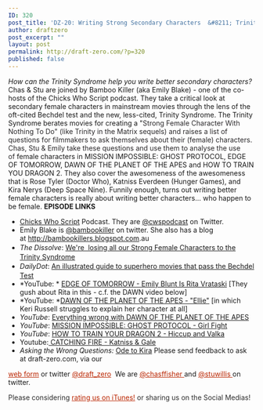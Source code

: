 ```yaml
---
ID: 320
post_title: 'DZ-20: Writing Strong Secondary Characters  &#8211; Trinity, Bechdel and a Bamboo Killer'
author: draftzero
post_excerpt: ""
layout: post
permalink: http://draft-zero.com/?p=320
published: false
---
```

*How can the Trinity Syndrome help you write better secondary characters?* Chas & Stu are joined by Bamboo Killer (aka Emily Blake) - one of the co-hosts of the Chicks Who Script podcast. They take a critical look at secondary female characters in mainstream movies through the lens of the oft-cited Bechdel test and the new, less-cited, Trinity Syndrome. The Trinity Syndrome berates movies for creating a "<span style="color: #2b292b;">Strong Female Character With Nothing To Do" (like Trinity in the Matrix sequels) and raises a list of questions for filmmakers to ask themselves about their (female) characters. </span> <span style="color: #2b292b;">Chas, Stu & Emily take these questions and use them to analyse the use of </span>female characters in MISSION IMPOSSIBLE: GHOST PROTOCOL, EDGE OF TOMORROW, DAWN OF THE PLANET OF THE APES and HOW TO TRAIN YOU DRAGON 2. They also cover the awesomeness of the awesomeness that is Rose Tyler (Doctor Who), Katniss Everdeen (Hunger Games), and Kira Nerys (Deep Space Nine). Funnily enough, turns out writing better female characters is really about writing better characters... who happen to be female. **EPISODE LINKS** 
*   <a href="http://www.chickswhoscript.com" target="_blank">Chicks Who Script</a> Podcast. They are <a href="https://twitter.com/cwspodcast" target="_blank">@cwspodcast</a> on Twitter.
*   Emily Blake is <a href="https://twitter.com/bambookiller" target="_blank">@bambookiller</a> on twitter. She also has a blog at <a href="http://bambookillers.blogspot.com.au" target="_blank">http://bambookillers.blogspot.com</a>.au
*   <span style="line-height: 1.5;"><em>The Dissolve</em>: </span><a style="line-height: 1.5;" href="https://thedissolve.com/features/exposition/618-were-losing-all-our-strong-female-characters-to-tr/">We're  losing all our Strong Female Characters to the Trinity Syndrome</a>
*   <span style="line-height: 1.5;"><em>DailyDot</em>: </span><a style="line-height: 1.5;" href="http://www.dailydot.com/geek/superhero-movie-bechdel-infographic/" target="_blank">An illustrated guide to superhero movies that pass the Bechdel Test</a>
*   *YouTube: * <a href="https://www.youtube.com/watch?v=OFdxj3fqpq8&spfreload=10" target="_blank">EDGE OF TOMORROW - Emily Blunt Is Rita Vrataski</a> [They gush about Rita in this - c.f. the DAWN video below]
*   *YouTube: *<a href="https://www.youtube.com/watch?v=sbq72XKN03o" target="_blank">DAWN OF THE PLANET OF THE APES - "Ellie"</a> [in which Keri Russell struggles to explain her character at all]
*   *YouTube*: <a href="https://youtu.be/vhwlzjdA36Q?t=4m57s" target="_blank">Everything wrong with DAWN OF THE PLANET OF THE APES</a>
*   *YouTube*: <a href="https://www.youtube.com/watch?v=sbq72XKN03o" target="_blank">MISSION IMPOSSIBLE: GHOST PROTOCOL - Girl Fight</a>
*   *YouTube*: <a href="https://www.youtube.com/watch?v=DkiwOH64thg" target="_blank">HOW TO TRAIN YOUR DRAGON 2 - Hiccup and Valka</a>
*   Youtube:<a href="https://www.youtube.com/watch?v=N2QL3yz7Qhg" target="_blank"> CATCHING FIRE - Katniss & Gale</a>
*   *Asking the Wrong Questions:* <a href="http://wrongquestions.blogspot.com.au/2008/02/back-through-wormhole-part-vi-ode-to.html" target="_blank">Ode to Kira</a> Please send feedback to ask at draft-zero.com, via our 

<a style="font-weight: inherit; font-style: inherit; color: #ba2500;" href="http://draft-zero.com/feedback/" target="_blank">web form</a> or twitter <a style="font-weight: inherit; font-style: inherit; color: #ba2500;" href="https://twitter.com/draft_zero" target="_blank">@draft_zero</a>  We are <a style="font-weight: inherit; font-style: inherit; color: #ba2500;" href="http://www.twitter.com/chasffisher" target="_blank">@chasffisher </a>and <a style="font-weight: inherit; font-style: inherit; color: #ba2500;" href="http://www.twitter.com/stuwillis" target="_blank">@stuwillis </a>on twitter. <p style="color: #2d2d2d;">
  Please considering <a style="font-weight: inherit; font-style: inherit; color: #ba2500;" href="https://itunes.apple.com/au/podcast/draft-zero-screenwriting-podcast/id847126598?mt=2&ls=1">rating us on iTunes!</a> or sharing us on the Social Medias!
</p>